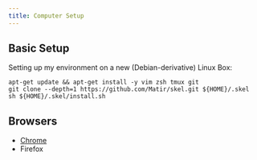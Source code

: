 ```yaml
---
title: Computer Setup
---
```


## Basic Setup ##

Setting up my environment on a new (Debian-derivative) Linux Box:

```
apt-get update && apt-get install -y vim zsh tmux git
git clone --depth=1 https://github.com/Matir/skel.git ${HOME}/.skel
sh ${HOME}/.skel/install.sh
```

## Browsers ##

* [Chrome](/computers/setup/chrome)
* Firefox
